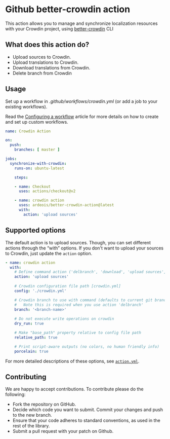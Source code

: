 # Github better-crowdin action

This action allows you to manage and synchronize localization resources with your Crowdin project, using [better-crowdin](https://www.npmjs.com/package/better-crowdin) CLI

## What does this action do?
- Upload sources to Crowdin.
- Upload translations to Crowdin.
- Download translations from Crowdin.
- Delete branch from Crowdin



## Usage
Set up a workflow in *.github/workflows/crowdin.yml* (or add a job to your existing workflows).

Read the [Configuring a workflow](https://help.github.com/en/articles/configuring-a-workflow) article for more details on how to create and set up custom workflows.
```yaml
name: Crowdin Action

on:
  push:
    branches: [ master ]

jobs:
  synchronize-with-crowdin:
    runs-on: ubuntu-latest

    steps:

    - name: Checkout
      uses: actions/checkout@v2

    - name: crowdin action
      uses: ardeois/better-crowdin-action@latest
      with:
        action: 'upload sources'
```

## Supported options
The default action is to upload sources. Though, you can set different actions through the “with” options. If you don't want to upload your sources to Crowdin, just update the `action` option.

```yaml
- name: crowdin action
  with:
    # Define command action ('delbranch', 'download', 'upload sources', 'upload translations', 'sync').
    action: 'upload sources'
    
    # Crowdin configuration file path [crowdin.yml]
    config: './crowdin.yml'

    # Crowdin branch to use with command (defaults to current git branch).
    #   Note this is required when you use action 'delbranch'
    branch: '<branch-name>'
    
    # Do not execute write operations on crowdin
    dry_run: true

    # Make "base_path" property relative to config file path
    relative_path: true

    # Print script-aware outputs (no colors, no human friendly info)
    porcelain: true
```

For more detailed descriptions of these options, see [`action.yml`](https://github.com/ardeois/better-crowdin-action/blob/master/action.yml).

## Contributing

We are happy to accept contributions. To contribute please do the following:

- Fork the repository on GitHub.
- Decide which code you want to submit. Commit your changes and push to the new branch.
- Ensure that your code adheres to standard conventions, as used in the rest of the library.
- Submit a pull request with your patch on Github.
